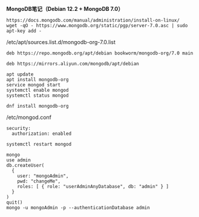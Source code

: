 **MongoDB笔记（Debian 12.2 + MongoDB 7.0）**
```
https://docs.mongodb.com/manual/administration/install-on-linux/
wget -qO - https://www.mongodb.org/static/pgp/server-7.0.asc | sudo apt-key add -
```
/etc/apt/sources.list.d/mongodb-org-7.0.list
```
deb https://repo.mongodb.org/apt/debian bookworm/mongodb-org/7.0 main
```
```
deb https://mirrors.aliyun.com/mongodb/apt/debian
```
```
apt update
apt install mongodb-org
service mongod start
systemctl enable mongod
systemctl status mongod
```
```
dnf install mongodb-org
```
/etc/mongod.conf
```
security:
  authorization: enabled
```
```
systemctl restart mongod
```
```
mongo
use admin
db.createUser(
  {
    user: "mongoAdmin",
    pwd: "changeMe",
    roles: [ { role: "userAdminAnyDatabase", db: "admin" } ]
  }
)
quit()
mongo -u mongoAdmin -p --authenticationDatabase admin
```
